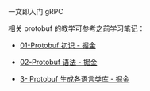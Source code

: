 一文即入门 gRPC

相关 protobuf 的教学可参考之前学习笔记：

- [01-Protobuf 初识 - 掘金](https://juejin.cn/post/7102444410813546503)

- [02-Protobuf 语法 - 掘金](https://juejin.cn/post/7102674365833019428)

- [3- Protobuf 生成各语言类库 - 掘金](https://juejin.cn/post/7102827021960642590)
